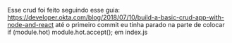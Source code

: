 Esse crud foi feito seguindo esse guia:
https://developer.okta.com/blog/2018/07/10/build-a-basic-crud-app-with-node-and-react
até o primeiro commit eu tinha parado na parte de colocar if (module.hot) module.hot.accept(); em index.js